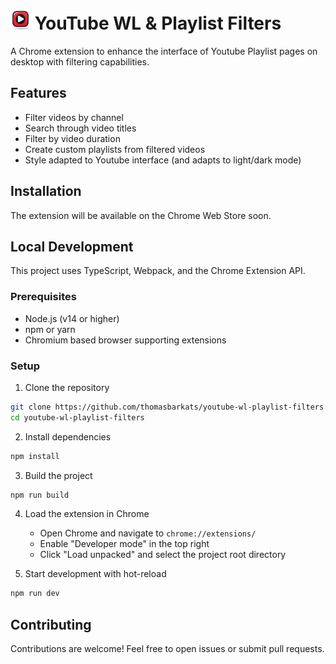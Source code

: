 # <img src="icons/icon48.png" alt="YouTube WL & Playlist Filters icon" width="32"> YouTube WL & Playlist Filters

A Chrome extension to enhance the interface of Youtube Playlist pages on desktop with filtering capabilities.

## Features

- Filter videos by channel
- Search through video titles
- Filter by video duration
- Create custom playlists from filtered videos
- Style adapted to Youtube interface (and adapts to light/dark mode)

## Installation

The extension will be available on the Chrome Web Store soon.

## Local Development

This project uses TypeScript, Webpack, and the Chrome Extension API.

### Prerequisites

- Node.js (v14 or higher)
- npm or yarn
- Chromium based browser supporting extensions

### Setup

1. Clone the repository
```bash
git clone https://github.com/thomasbarkats/youtube-wl-playlist-filters.git
cd youtube-wl-playlist-filters
```

2. Install dependencies
```bash
npm install
```

3. Build the project
```bash
npm run build
```

4. Load the extension in Chrome
   - Open Chrome and navigate to `chrome://extensions/`
   - Enable "Developer mode" in the top right
   - Click "Load unpacked" and select the project root directory

5. Start development with hot-reload
```bash
npm run dev
```

## Contributing

Contributions are welcome! Feel free to open issues or submit pull requests.
